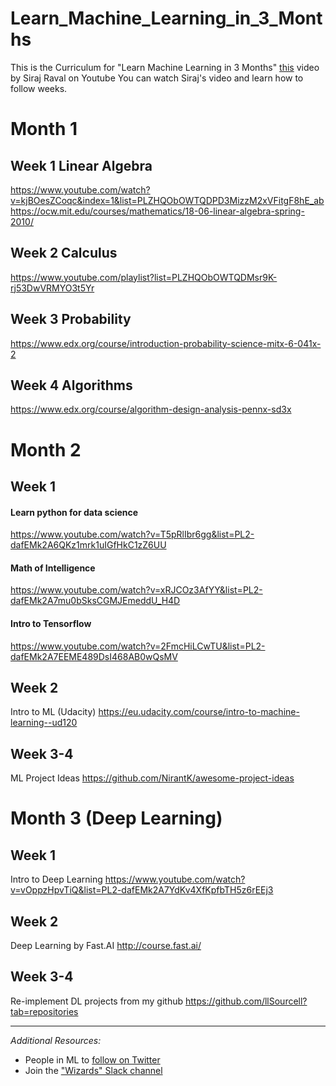 # Learn_Machine_Learning_in_3_Months

This is the Curriculum for "Learn Machine Learning in 3 Months" [this](https://youtu.be/Cr6VqTRO1v0) video by Siraj Raval on Youtube 
You can watch Siraj's video and learn how to follow weeks. 

# Month 1

## Week 1 Linear Algebra
https://www.youtube.com/watch?v=kjBOesZCoqc&index=1&list=PLZHQObOWTQDPD3MizzM2xVFitgF8hE_ab
https://ocw.mit.edu/courses/mathematics/18-06-linear-algebra-spring-2010/
## Week 2 Calculus
https://www.youtube.com/playlist?list=PLZHQObOWTQDMsr9K-rj53DwVRMYO3t5Yr
## Week 3 Probability
https://www.edx.org/course/introduction-probability-science-mitx-6-041x-2
## Week 4 Algorithms
https://www.edx.org/course/algorithm-design-analysis-pennx-sd3x

# Month 2

## Week 1 
#### Learn python for data science
https://www.youtube.com/watch?v=T5pRlIbr6gg&list=PL2-dafEMk2A6QKz1mrk1uIGfHkC1zZ6UU
#### Math of Intelligence
https://www.youtube.com/watch?v=xRJCOz3AfYY&list=PL2-dafEMk2A7mu0bSksCGMJEmeddU_H4D
#### Intro to Tensorflow
https://www.youtube.com/watch?v=2FmcHiLCwTU&list=PL2-dafEMk2A7EEME489DsI468AB0wQsMV

## Week 2 
Intro to ML (Udacity)
https://eu.udacity.com/course/intro-to-machine-learning--ud120

## Week 3-4
ML Project Ideas
https://github.com/NirantK/awesome-project-ideas

# Month 3 (Deep Learning)

## Week 1 
Intro to Deep Learning
https://www.youtube.com/watch?v=vOppzHpvTiQ&list=PL2-dafEMk2A7YdKv4XfKpfbTH5z6rEEj3

## Week 2 
Deep Learning by Fast.AI
http://course.fast.ai/

## Week 3-4 
Re-implement DL projects from my github
https://github.com/llSourcell?tab=repositories

---

*Additional Resources:*   
- People in ML to [follow on Twitter](https://www.quora.com/Who-should-I-follow-on-Twitter-to-get-useful-and-reliable-machine-learning-information "Quora.com")
- Join the ["Wizards" Slack channel](http://wizards.herokuapp.com/ "Herokuapp.com")
